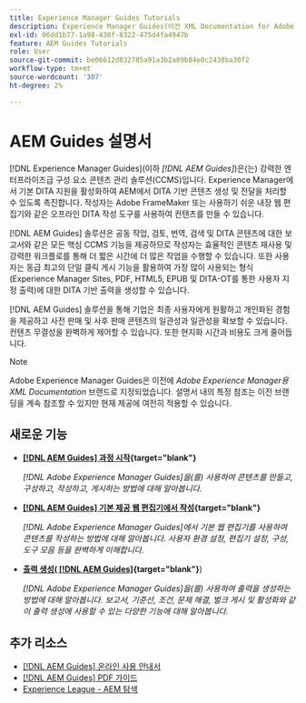 ```yaml
---
title: Experience Manager Guides Tutorials
description: Experience Manager Guides(이전 XML Documentation for Adobe Experience Manager)에 대한 자습서 비디오를 찾으십시오. Experience Manager의 기본 DITA 지원 및 구조화된 작성에 대해 알아봅니다.
exl-id: 06dd1b77-1a98-430f-8322-475d4fa4947b
feature: AEM Guides Tutorials
role: User
source-git-commit: be06612d832785a91a3b2a89b84e0c2438ba30f2
workflow-type: tm+mt
source-wordcount: '307'
ht-degree: 2%

---
```


# AEM Guides 설명서

[!DNL Experience Manager Guides](이하 _[!DNL AEM Guides]_)은(는) 강력한 엔터프라이즈급 구성 요소 콘텐츠 관리 솔루션(CCMS)입니다. Experience Manager에서 기본 DITA 지원을 활성화하여 AEM에서 DITA 기반 콘텐츠 생성 및 전달을 처리할 수 있도록 촉진합니다. 작성자는 Adobe FrameMaker 또는 사용하기 쉬운 내장 웹 편집기와 같은 오프라인 DITA 작성 도구를 사용하여 컨텐츠를 만들 수 있습니다.

[!DNL AEM Guides] 솔루션은 공동 작업, 검토, 번역, 검색 및 DITA 콘텐츠에 대한 보고서와 같은 모든 핵심 CCMS 기능을 제공하므로 작성자는 효율적인 콘텐츠 재사용 및 강력한 워크플로를 통해 더 짧은 시간에 더 많은 작업을 수행할 수 있습니다. 또한 사용자는 동급 최고의 단일 클릭 게시 기능을 활용하여 가장 많이 사용되는 형식(Experience Manager Sites, PDF, HTML5, EPUB 및 DITA-OT를 통한 사용자 지정 출력)에 대한 DITA 기반 출력을 생성할 수 있습니다.

[!DNL AEM Guides] 솔루션을 통해 기업은 최종 사용자에게 원활하고 개인화된 경험을 제공하고 사전 판매 및 사후 판매 콘텐츠의 일관성과 일관성을 확보할 수 있습니다. 컨텐츠 무결성을 완벽하게 제어할 수 있습니다. 또한 현지화 시간과 비용도 크게 줄어듭니다.

>[!NOTE]
> 
> Adobe Experience Manager Guides은 이전에 _Adobe Experience Manager용 XML Documentation_ 브랜드로 지정되었습니다. 설명서 내의 특정 참조는 이전 브랜딩을 계속 참조할 수 있지만 현재 제공에 여전히 적용할 수 있습니다.

## 새로운 기능

* **[[!DNL AEM Guides] 과정 시작](https://experienceleague.adobe.com/docs/experience-manager-guides-learn/videos/getting-started/overview.html){target="blank"}**

  _[!DNL Adobe Experience Manager Guides]을(를) 사용하여 콘텐츠를 만들고, 구성하고, 작성하고, 게시하는 방법에 대해 알아봅니다._

* **[[!DNL AEM Guides] 기본 제공 웹 편집기에서 작성](https://experienceleague.adobe.com/docs/experience-manager-guides-learn/videos/advanced-user-guide/overview.html){target="blank"}**

  _[!DNL Adobe Experience Manager Guides]에서 기본 웹 편집기를 사용하여 콘텐츠를 작성하는 방법에 대해 알아봅니다. 사용자 환경 설정, 편집기 설정, 구성, 도구 모음 등을 완벽하게 이해합니다._

* **[출력 생성( [!DNL AEM Guides]](https://experienceleague.adobe.com/docs/experience-manager-guides-learn/videos/output-generation/overview.html){target="blank"}**)

  _[!DNL Adobe Experience Manager Guides]을(를) 사용하여 출력을 생성하는 방법에 대해 알아봅니다. 보고서, 기준선, 조건, 문제 해결, 벌크 게시 및 활성화와 같이 출력 생성에 사용할 수 있는 다양한 기능에 대해 알아봅니다._


<!--

Dummy links cause validation to fail

## Staff Picks

<table>
<tr>
  <td>
    <a href="#">
      <img alt="400 x 225px" src="myimage.png" />
    </a>
    <div>
      <a href="#">
    <strong>Enablement Content 1</strong>
    </a>
    </div>
    <p>
    <em>A brief description of enablement content.</em>
    <p>
  </td>
   <td>
    <a href="#">
      <img alt="400 x 225px" src="myimage.png" />
    </a>
    <div>
      <a href="#">
    <strong>Enablement Content 1</strong>
    </a>
    </div>
    <p>
    <em>A brief description of enablement content.</em>
    <p>
  </td>
  <td>
    <a href="#">
      <img alt="400 x 225px" src="myimage.png" />
    </a>
    <div>
      <a href="#">
    <strong>Enablement Content 1</strong>
    </a>
    </div>
    <p>
    <em>A brief description of enablement content.</em>
    <p>
  </td>
</tr>
</table>

-->


## 추가 리소스

* [[!DNL AEM Guides] 온라인 사용 안내서](https://help.adobe.com/en_US/xml-documentation-for-adobe-experience-manager/index.html)
* [[!DNL AEM Guides] PDF 가이드](https://helpx.adobe.com/support/xml-documentation-for-experience-manager.html)
* [Experience League - AEM 탐색](https://experienceleague.adobe.com/#recommended/solutions/experience-manager)
